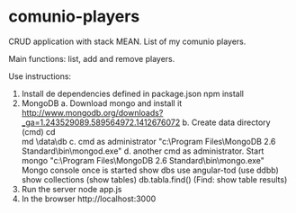 comunio-players
===============

CRUD application with stack MEAN. List of my comunio players.

Main functions: list, add and remove players.

Use instructions:

1. Install de dependencies defined in package.json
	npm install
2. MongoDB
	a. Download mongo and install it
		http://www.mongodb.org/downloads?_ga=1.243529089.589564972.1412676072
	b. Create data directory (cmd)
		cd \
		md \data\db
	c. cmd as administrator
		"c:\Program Files\MongoDB 2.6 Standard\bin\mongod.exe"
	d. another cmd as administrator. Start mongo
		"c:\Program Files\MongoDB 2.6 Standard\bin\mongo.exe"
	Mongo console once is started
		show dbs
		use angular-tod (use ddbb)
		show collections (show tables)
		db.tabla.find() (Find: show table results)
3. Run the server
	node app.js
4. In the browser
	http://localhost:3000

